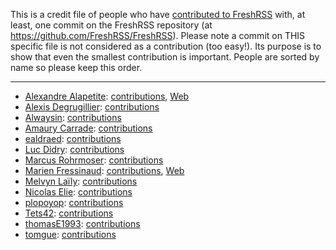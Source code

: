 This is a credit file of people who have [contributed to FreshRSS](https://github.com/FreshRSS/FreshRSS/graphs/contributors) with, at least,
one commit on the FreshRSS repository (at https://github.com/FreshRSS/FreshRSS).
Please note a commit on THIS specific file is not considered as a contribution
(too easy!). Its purpose is to show that even the smallest contribution is important.
People are sorted by name so please keep this order.

---

* [Alexandre Alapetite](https://github.com/Alkarex): [contributions](https://github.com/FreshRSS/FreshRSS/commits?author=Alkarex), [Web](http://alexandre.alapetite.fr/)
* [Alexis Degrugillier](https://github.com/aledeg): [contributions](https://github.com/FreshRSS/FreshRSS/commits?author=aledeg)
* [Alwaysin](https://github.com/Alwaysin): [contributions](https://github.com/FreshRSS/FreshRSS/commits?author=Alwaysin)
* [Amaury Carrade](https://github.com/AmauryCarrade): [contributions](https://github.com/FreshRSS/FreshRSS/commits?author=AmauryCarrade)
* [ealdraed](https://github.com/ealdraed): [contributions](https://github.com/FreshRSS/FreshRSS/commits?author=ealdraed)
* [Luc Didry](https://github.com/ldidry): [contributions](https://github.com/FreshRSS/FreshRSS/commits?author=ldidry)
* [Marcus Rohrmoser](https://github.com/mro):
[contributions](https://github.com/FreshRSS/FreshRSS/commits?author=mro)
* [Marien Fressinaud](https://github.com/marienfressinaud): [contributions](https://github.com/FreshRSS/FreshRSS/commits?author=marienfressinaud), [Web](http://marienfressinaud.fr/)
* [Melvyn Laïly](https://github.com/yaurthek): [contributions](https://github.com/FreshRSS/FreshRSS/commits?author=yaurthek)
* [Nicolas Elie](https://github.com/nicolaselie): [contributions](https://github.com/FreshRSS/FreshRSS/commits?author=nicolaselie)
* [plopoyop](https://github.com/plopoyop): [contributions](https://github.com/FreshRSS/FreshRSS/commits?author=plopoyop)
* [Tets42](https://github.com/Tets42):
[contributions](https://github.com/FreshRSS/FreshRSS/commits?author=Tets42)
* [thomasE1993](https://github.com/thomasE1993):
[contributions](https://github.com/FreshRSS/FreshRSS/commits?author=thomasE1993)
* [tomgue](https://github.com/tomgue): [contributions](https://github.com/FreshRSS/FreshRSS/commits?author=tomgue)
